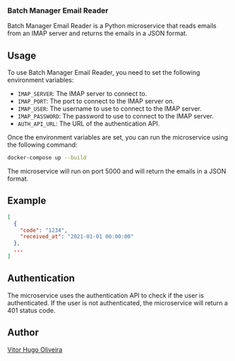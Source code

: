 ### Batch Manager Email Reader

Batch Manager Email Reader is a Python microservice that reads emails from an IMAP server and returns the emails in a JSON format.

## Usage

To use Batch Manager Email Reader, you need to set the following environment variables:

- `IMAP_SERVER`: The IMAP server to connect to.
- `IMAP_PORT`: The port to connect to the IMAP server on.
- `IMAP_USER`: The username to use to connect to the IMAP server.
- `IMAP_PASSWORD`: The password to use to connect to the IMAP server.
- `AUTH_API_URL`: The URL of the authentication API.

Once the environment variables are set, you can run the microservice using the following command:

```bash
docker-compose up --build
```

The microservice will run on port 5000 and will return the emails in a JSON format.

## Example

```json
[
  {
    "code": "1234",
    "received_at": "2021-01-01 00:00:00"
  },
  ...
]
```

## Authentication

The microservice uses the authentication API to check if the user is authenticated. If the user is not authenticated, the microservice will return a 401 status code.

## Author

[Vitor Hugo Oliveira](https://github.com/hugomos)
